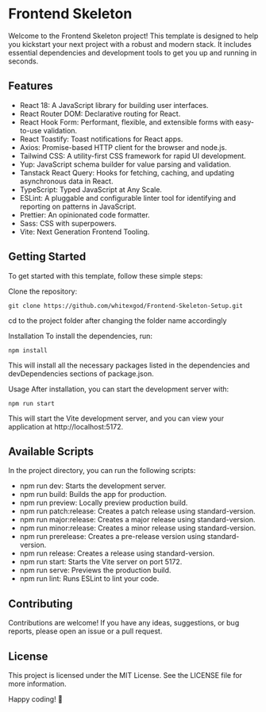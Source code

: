 # Frontend Skeleton

Welcome to the Frontend Skeleton project! This template is designed to help you kickstart your next project with a robust and modern stack. It includes essential dependencies and development tools to get you up and running in seconds.

## Features
- React 18: A JavaScript library for building user interfaces.
- React Router DOM: Declarative routing for React.
- React Hook Form: Performant, flexible, and extensible forms with easy-to-use validation.
- React Toastify: Toast notifications for React apps.
- Axios: Promise-based HTTP client for the browser and node.js.
- Tailwind CSS: A utility-first CSS framework for rapid UI development.
- Yup: JavaScript schema builder for value parsing and validation.
- Tanstack React Query: Hooks for fetching, caching, and updating asynchronous data in React.
- TypeScript: Typed JavaScript at Any Scale.
- ESLint: A pluggable and configurable linter tool for identifying and reporting on patterns in JavaScript.
- Prettier: An opinionated code formatter.
- Sass: CSS with superpowers.
- Vite: Next Generation Frontend Tooling.

## Getting Started
To get started with this template, follow these simple steps:

Clone the repository:

```
git clone https://github.com/whitexgod/Frontend-Skeleton-Setup.git
```
cd to the project folder after changing the folder name accordingly

Installation
To install the dependencies, run:

```
npm install
```
This will install all the necessary packages listed in the dependencies and devDependencies sections of package.json.

Usage
After installation, you can start the development server with:

```
npm run start
```
This will start the Vite development server, and you can view your application at http://localhost:5172.

## Available Scripts
In the project directory, you can run the following scripts:

- npm run dev: Starts the development server.
- npm run build: Builds the app for production.
- npm run preview: Locally preview production build.
- npm run patch:release: Creates a patch release using standard-version.
- npm run major:release: Creates a major release using standard-version.
- npm run minor:release: Creates a minor release using standard-version.
- npm run prerelease: Creates a pre-release version using standard-version.
- npm run release: Creates a release using standard-version.
- npm run start: Starts the Vite server on port 5172.
- npm run serve: Previews the production build.
- npm run lint: Runs ESLint to lint your code.

## Contributing
Contributions are welcome! If you have any ideas, suggestions, or bug reports, please open an issue or a pull request.

## License
This project is licensed under the MIT License. See the LICENSE file for more information.

Happy coding! 🚀
